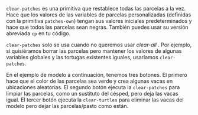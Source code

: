 ﻿`clear-patches` es una primitiva que restablece todas las parcelas a la vez. Hace que los valores de las variables de parcelas personalizadas (definidas con la primitiva `patches-own`) tengan sus valores iniciales predeterminados y hace que todos las parcelas sean negras. También puedes usar su versión abreviada `cp` en tu código.



`clear-patches` solo se usa cuando no queremos usar *clear-all* . Por ejemplo, si quisiéramos borrar las parcelas pero mantener los valores de algunas variables globales y las tortugas existentes iguales, usaríamos `clear-patches`.



En el ejemplo de modelo a continuación, tenemos tres botones. El primero hace que el color de las parcelas sea verde y crea algunas vacas en ubicaciones aleatorias. El segundo botón ejecuta la `clear-patches` para limpiar las parcelas, como un sustituto del césped, pero deja las vacas igual. El tercer botón ejecuta la `clear-turtles` para eliminar las vacas del modelo pero dejar las parcelas/pasto como están.